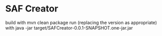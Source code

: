 # SAF Creator
build with 
	mvn clean package
run (replacing the version as appropriate) with 
	java -jar target/SAFCreator-0.0.1-SNAPSHOT.one-jar.jar
